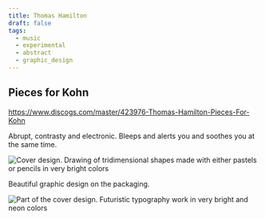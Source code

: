 ```yaml
---
title: Thomas Hamilton
draft: false
tags:
  - music
  - experimental
  - abstract
  - graphic_design
---
```

## Pieces for Kohn

https://www.discogs.com/master/423976-Thomas-Hamilton-Pieces-For-Kohn

Abrupt, contrasty and electronic. Bleeps and alerts you and soothes you at the same time.

![Cover design. Drawing of tridimensional shapes made with either pastels or pencils in very bright colors](thomas_hamilton-1697616210921.jpeg)

Beautiful graphic design on the packaging.

![Part of the cover design. Futuristic typography work in very bright and neon colors](thomas_hamilton-1697616438162.jpeg)
